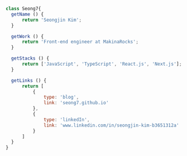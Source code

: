 ```js
class Seong7{
  getName () {
      return 'Seongjin Kim';
  }

  getWork () {
      return 'Front-end engineer at MakinaRocks';
  }

  getStacks () {
      return ['JavaScript', 'TypeScript', 'React.js', 'Next.js'];
  }

  getLinks () {
      return [
          {
              type: 'blog',
              link: 'seong7.github.io'
          },
          {
              type: 'linkedIn',
              link: 'www.linkedin.com/in/seongjin-kim-b3651312a'
          }
      ]
  }
}
```


<!--
**seong7/seong7** is a ✨ _special_ ✨ repository because its `README.md` (this file) appears on your GitHub profile.

Here are some ideas to get you started:

- 🔭 I’m currently working on ...
- 🌱 I’m currently learning ...
- 👯 I’m looking to collaborate on ...
- 🤔 I’m looking for help with ...
- 💬 Ask me about ...
- 📫 How to reach me: ...
- 😄 Pronouns: ...
- ⚡ Fun fact: ...
-->
